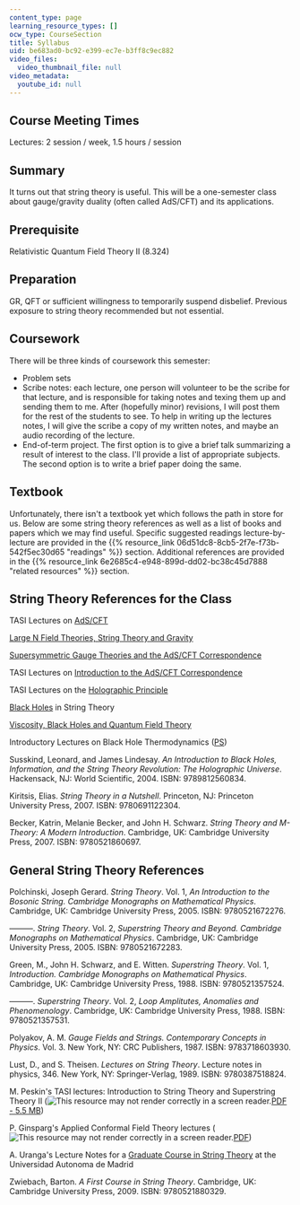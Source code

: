 ```yaml
---
content_type: page
learning_resource_types: []
ocw_type: CourseSection
title: Syllabus
uid: be683ad0-bc92-e399-ec7e-b3ff8c9ec882
video_files:
  video_thumbnail_file: null
video_metadata:
  youtube_id: null
---
```


Course Meeting Times
--------------------

Lectures: 2 session / week, 1.5 hours / session

Summary
-------

It turns out that string theory is useful. This will be a one-semester class about gauge/gravity duality (often called AdS/CFT) and its applications.

Prerequisite
------------

Relativistic Quantum Field Theory II (8.324)

Preparation
-----------

GR, QFT or sufficient willingness to temporarily suspend disbelief. Previous exposure to string theory recommended but not essential.

Coursework
----------

There will be three kinds of coursework this semester:

*   Problem sets
*   Scribe notes: each lecture, one person will volunteer to be the scribe for that lecture, and is responsible for taking notes and texing them up and sending them to me. After (hopefully minor) revisions, I will post them for the rest of the students to see. To help in writing up the lectures notes, I will give the scribe a copy of my written notes, and maybe an audio recording of the lecture.
*   End-of-term project. The first option is to give a brief talk summarizing a result of interest to the class. I'll provide a list of appropriate subjects. The second option is to write a brief paper doing the same.

Textbook
--------

Unfortunately, there isn't a textbook yet which follows the path in store for us. Below are some string theory references as well as a list of books and papers which we may find useful. Specific suggested readings lecture-by-lecture are provided in the {{% resource_link 06d51dc8-8cb5-2f7e-f73b-542f5ec30d65 "readings" %}} section. Additional references are provided in the {{% resource_link 6e2685c4-e948-899d-dd02-bc38c45d7888 "related resources" %}} section.

String Theory References for the Class
--------------------------------------

TASI Lectures on [AdS/CFT](http://arxiv.org/abs/hep-th/0309246)

[Large N Field Theories, String Theory and Gravity](http://arxiv.org/abs/hep-th/9905111)

[Supersymmetric Gauge Theories and the AdS/CFT Correspondence](http://arxiv.org/abs/hep-th/0201253)

TASI Lectures on [Introduction to the AdS/CFT Correspondence](http://arxiv.org/abs/hep-th/0009139)

TASI Lectures on the [Holographic Principle](http://arxiv.org/abs/hep-th/0002044)

[Black Holes](http://arxiv.org/abs/hep-th/9607235) in String Theory

[Viscosity, Black Holes and Quantum Field Theory](http://arxiv.org/abs/0704.0240)

Introductory Lectures on Black Hole Thermodynamics ([PS](http://www.glue.umd.edu/~tajac/BHTlectures/lectures.ps))

Susskind, Leonard, and James Lindesay. _An Introduction to Black Holes, Information, and the String Theory Revolution: The Holographic Universe_. Hackensack, NJ: World Scientific, 2004. ISBN: 9789812560834.

Kiritsis, Elias. _String Theory in a Nutshell_. Princeton, NJ: Princeton University Press, 2007. ISBN: 9780691122304.

Becker, Katrin, Melanie Becker, and John H. Schwarz. _String Theory and M-Theory: A Modern Introduction_. Cambridge, UK: Cambridge University Press, 2007. ISBN: 9780521860697.

General String Theory References
--------------------------------

Polchinski, Joseph Gerard. _String Theory_. Vol. 1, _An Introduction to the Bosonic String. Cambridge Monographs on Mathematical Physics_. Cambridge, UK: Cambridge University Press, 2005. ISBN: 9780521672276.

———. _String Theory_. Vol. 2, _Superstring Theory and Beyond. Cambridge Monographs on Mathematical Physics_. Cambridge, UK: Cambridge University Press, 2005. ISBN: 9780521672283.

Green, M., John H. Schwarz, and E. Witten. _Superstring Theory_. Vol. 1, _Introduction. Cambridge Monographs on Mathematical Physics_. Cambridge, UK: Cambridge University Press, 1988. ISBN: 9780521357524.

———. _Superstring Theory_. Vol. 2, _Loop Amplitutes, Anomalies and Phenomenology_. Cambridge, UK: Cambridge University Press, 1988. ISBN: 9780521357531.

Polyakov, A. M. _Gauge Fields and Strings. Contemporary Concepts in Physics_. Vol. 3. New York, NY: CRC Publishers, 1987. ISBN: 9783718603930.

Lust, D., and S. Theisen. _Lectures on String Theory_. Lecture notes in physics, 346. New York, NY: Springer-Verlag, 1989. ISBN: 9780387518824.

M. Peskin's TASI lectures: Introduction to String Theory and Superstring Theory II (![This resource may not render correctly in a screen reader.](/images/inacessible.gif)[PDF - 5.5 MB](http://www.slac.stanford.edu/cgi-wrap/getdoc/slac-pub-4251.pdf))

P. Ginsparg's Applied Conformal Field Theory lectures (![This resource may not render correctly in a screen reader.](/images/inacessible.gif)[PDF](http://arxiv.org/PS_cache/hep-th/pdf/9108/9108028v1.pdf))

A. Uranga's Lecture Notes for a [Graduate Course in String Theory](http://members.ift.uam-csic.es/auranga/firstpage.html) at the Universidad Autonoma de Madrid

Zwiebach, Barton. _A First Course in String Theory_. Cambridge, UK: Cambridge University Press, 2009. ISBN: 9780521880329.